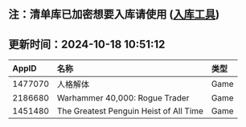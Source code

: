 ## 注：清单库已加密想要入库请使用 ([入库工具](https://github.com/BlankTMing/ManifestAutoUpdate/releases))

## 更新时间：2024-10-18 10:51:12
| AppID | 名称 | 类型  |
| :-------------------- | :----------------------------- | :----------- |
| 1477070 | 人格解体| Game |
| 2186680 | Warhammer 40,000: Rogue Trader| Game |
| 1451480 | The Greatest Penguin Heist of All Time| Game |

